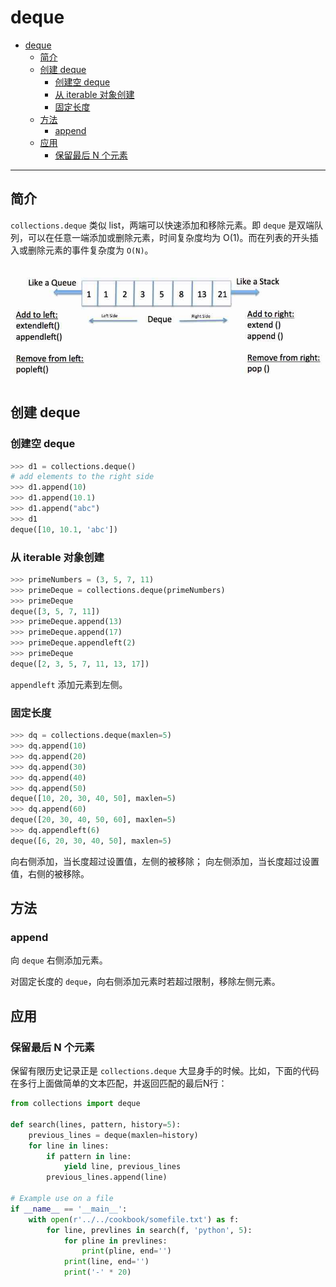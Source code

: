 # deque

- [deque](#deque)
  - [简介](#%e7%ae%80%e4%bb%8b)
  - [创建 deque](#%e5%88%9b%e5%bb%ba-deque)
    - [创建空 deque](#%e5%88%9b%e5%bb%ba%e7%a9%ba-deque)
    - [从 iterable 对象创建](#%e4%bb%8e-iterable-%e5%af%b9%e8%b1%a1%e5%88%9b%e5%bb%ba)
    - [固定长度](#%e5%9b%ba%e5%ae%9a%e9%95%bf%e5%ba%a6)
  - [方法](#%e6%96%b9%e6%b3%95)
    - [append](#append)
  - [应用](#%e5%ba%94%e7%94%a8)
    - [保留最后 N 个元素](#%e4%bf%9d%e7%95%99%e6%9c%80%e5%90%8e-n-%e4%b8%aa%e5%85%83%e7%b4%a0)

***

## 简介

`collections.deque` 类似 list，两端可以快速添加和移除元素。即 `deque` 是双端队列，可以在任意一端添加或删除元素，时间复杂度均为 O(1)。而在列表的开头插入或删除元素的事件复杂度为 `O(N)`。

![deque](images/2020-03-29-15-08-43.png)

## 创建 deque

### 创建空 deque

```py
>>> d1 = collections.deque()
# add elements to the right side
>>> d1.append(10)
>>> d1.append(10.1)
>>> d1.append("abc")
>>> d1
deque([10, 10.1, 'abc'])
```

### 从 iterable 对象创建

```py
>>> primeNumbers = (3, 5, 7, 11)
>>> primeDeque = collections.deque(primeNumbers)
>>> primeDeque
deque([3, 5, 7, 11])
>>> primeDeque.append(13)
>>> primeDeque.append(17)
>>> primeDeque.appendleft(2)
>>> primeDeque
deque([2, 3, 5, 7, 11, 13, 17])
```

`appendleft` 添加元素到左侧。

### 固定长度

```py
>>> dq = collections.deque(maxlen=5)
>>> dq.append(10)
>>> dq.append(20)
>>> dq.append(30)
>>> dq.append(40)
>>> dq.append(50)
deque([10, 20, 30, 40, 50], maxlen=5)
>>> dq.append(60)
deque([20, 30, 40, 50, 60], maxlen=5)
>>> dq.appendleft(6)
deque([6, 20, 30, 40, 50], maxlen=5)
```

向右侧添加，当长度超过设置值，左侧的被移除；
向左侧添加，当长度超过设置值，右侧的被移除。

## 方法

### append

向 `deque` 右侧添加元素。

对固定长度的 `deque`，向右侧添加元素时若超过限制，移除左侧元素。

## 应用

### 保留最后 N 个元素

保留有限历史记录正是 `collections.deque` 大显身手的时候。比如，下面的代码在多行上面做简单的文本匹配，并返回匹配的最后N行：

```py
from collections import deque

def search(lines, pattern, history=5):
    previous_lines = deque(maxlen=history)
    for line in lines:
        if pattern in line:
            yield line, previous_lines
        previous_lines.append(line)

# Example use on a file
if __name__ == '__main__':
    with open(r'../../cookbook/somefile.txt') as f:
        for line, prevlines in search(f, 'python', 5):
            for pline in prevlines:
                print(pline, end='')
            print(line, end='')
            print('-' * 20)
```
